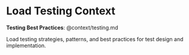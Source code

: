 # Load Testing Context

**Testing Best Practices**: @context/testing.md

Load testing strategies, patterns, and best practices for test design and implementation.
